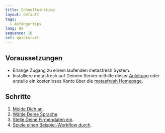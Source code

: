 ```yaml
---
title: Schnelleinstieg
layout: default
tags:
  - Anfängertips
lang: de
sequence: 10
ref: quickstart
---
```


## Voraussetzungen
- Erlange Zugang zu einem laufenden metasfresh System.
- Installiere metasfresh auf Deinem Server mithilfe dieser [Anleitung](http://docs.metasfresh.org/pages/installation/index_de) oder erstelle ein kostenloses Konto über die [metasfresh Homepage](http://metasfresh.com/nextgen/).

## Schritte
1. [Melde Dich an](Anmeldung).
1. [Wähle Deine Sprache](SwitchLanguage).
1. [Stelle Deine Firmendaten ein](Ersteinrichtung).
1. [Spiele einen Beispiel-Workflow durch](Workflow_Auftrag_Bis_Rechnung).
